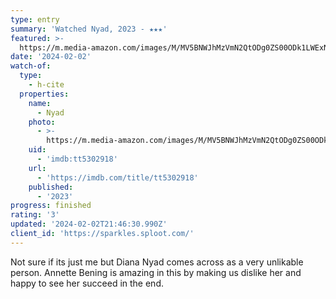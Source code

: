 ```yaml
---
type: entry
summary: 'Watched Nyad, 2023 - ★★★'
featured: >-
  https://m.media-amazon.com/images/M/MV5BNWJhMzVmN2QtODg0ZS00ODk1LWExNDItZjIyMTczYmUzNjY1XkEyXkFqcGdeQXVyMTU3NDU4MDg2._V1_SX300.jpg
date: '2024-02-02'
watch-of:
  type:
    - h-cite
  properties:
    name:
      - Nyad
    photo:
      - >-
        https://m.media-amazon.com/images/M/MV5BNWJhMzVmN2QtODg0ZS00ODk1LWExNDItZjIyMTczYmUzNjY1XkEyXkFqcGdeQXVyMTU3NDU4MDg2._V1_SX300.jpg
    uid:
      - 'imdb:tt5302918'
    url:
      - 'https://imdb.com/title/tt5302918'
    published:
      - '2023'
progress: finished
rating: '3'
updated: '2024-02-02T21:46:30.990Z'
client_id: 'https://sparkles.sploot.com/'
---
```

Not sure if its just me but Diana Nyad comes across as a very unlikable person. Annette Bening is amazing in this by making us dislike her and happy to see her succeed in the end.
